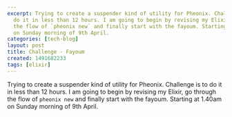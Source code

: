```yaml
---
excerpt: Trying to create a suspender kind of utility for Pheonix. Challenge is to
  do it in less than 12 hours. I am going to begin by revising my Elixir, go through
  the flow of `pheonix new` and finally start with the fayoum. Starting at 1.40am
  on Sunday morning of 9th April.
categories: [tech-blog]
layout: post
title: Challenge - Fayoum
created: 1491682233
tags: [elixir]
---
```

Trying to create a suspender kind of utility for Pheonix. Challenge is to do it in less than 12 hours. I am going to begin by revising my Elixir, go through the flow of `pheonix new` and finally start with the fayoum. Starting at 1.40am on Sunday morning of 9th April.
